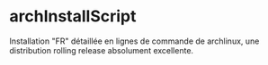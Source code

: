 # archInstallScript
Installation "FR" détaillée en lignes de commande de archlinux, 
une distribution rolling release absolument excellente.

